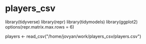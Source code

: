 # players_csv

library(tidyverse)
library(repr)
library(tidymodels)
library(ggplot2)
options(repr.matrix.max.rows = 6)

players <- read_csv("/home/jovyan/work/players_csv/players.csv")
